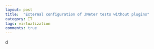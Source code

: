 ```yaml
---
layout: post
title:  "External configuration of JMeter tests without plugins"
category: IT
tags: virtualization
comments: true
---
```

d